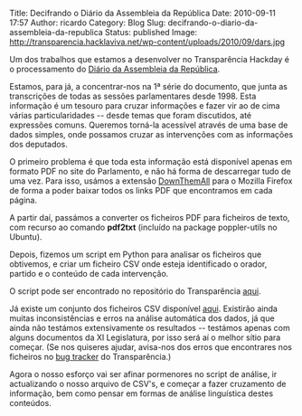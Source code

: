 Title: Decifrando o Diário da Assembleia da República
Date: 2010-09-11 17:57
Author: ricardo
Category: Blog
Slug: decifrando-o-diario-da-assembleia-da-republica
Status: published
Image: http://transparencia.hacklaviva.net/wp-content/uploads/2010/09/dars.jpg

Um dos trabalhos que estamos a desenvolver no Transparência Hackday é o processamento do [Diário da Assembleia da República](http://www.parlamento.pt/DAR/Paginas/default.aspx).

Estamos, para já, a concentrar-nos na 1ª série do documento, que junta as transcrições de todas as sessões parlamentares desde 1998. Esta informação é um tesouro para cruzar informações e fazer vir ao de cima várias particularidades -- desde temas que foram discutidos, até expressões comuns. Queremos torná-la acessível através de uma base de dados simples, onde possamos cruzar as intervenções com as informações dos deputados.

O primeiro problema é que toda esta informação está disponível apenas em formato PDF no site do Parlamento, e não há forma de descarregar tudo de uma vez. Para isso, usámos a extensão [DownThemAll](https://addons.mozilla.org/firefox/addon/201) para o Mozilla Firefox de forma a poder baixar todos os links PDF que encontramos em cada página.

A partir daí, passámos a converter os ficheiros PDF para ficheiros de texto, com recurso ao comando **pdf2txt** (incluído na package poppler-utils no Ubuntu).

Depois, fizemos um script em Python para analisar os ficheiros que obtivemos, e criar um ficheiro CSV onde esteja identificado o orador, partido e o conteúdo de cada intervenção.

O script pode ser encontrado no repositório do Transparência [aqui](http://bitbucket.org/transparenciaporto/assembleia/src/tip/qdizem/).

Já existe um conjunto dos ficheiros CSV disponível [aqui](http://transparencia.hacklaviva.net/files/dar-csv.tar.bz2). Existirão ainda muitas inconsistências e erros na análise automática dos dados, já que ainda não testámos extensivamente os resultados -- testámos apenas com alguns documentos da XI Legislatura, por isso será aí o melhor sítio para começar. (Se nos quiseres ajudar, avisa-nos dos erros que encontrares nos ficheiros no [bug tracker](https://bitbucket.org/transparenciaporto/assembleia/issues/new) do Transparência.)

Agora o nosso esforço vai ser afinar pormenores no script de análise, ir actualizando o nosso arquivo de CSV's, e começar a fazer cruzamento de informação, bem como pensar em formas de análise linguística destes conteúdos.
